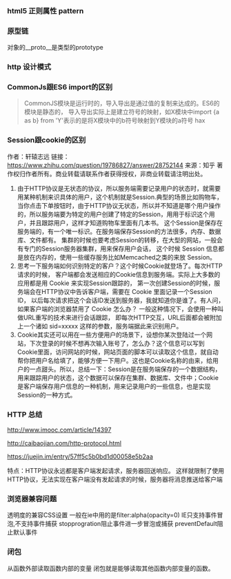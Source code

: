 ### html5 正则属性 pattern

### 原型链 
对象的__proto__是类型的prototype


### http 设计模式

### CommonJs跟ES6 import的区别
>CommonJS模块是运行时的，导入导出是通过值的复制来达成的。ES6的模块是静态的，
导入导出实际上是建立符号的映射，如X模块中import {a as b} from 'Y'表示的是将X模块中的b符号映射到Y模块的a符号
hax

### Session跟cookie的区别
作者：轩辕志远
链接：https://www.zhihu.com/question/19786827/answer/28752144
来源：知乎
著作权归作者所有。商业转载请联系作者获得授权，非商业转载请注明出处。

1. 由于HTTP协议是无状态的协议，所以服务端需要记录用户的状态时，就需要用某种机制来识具体的用户，这个机制就是Session.典型的场景比如购物车，当你点击下单按钮时，由于HTTP协议无状态，所以并不知道是哪个用户操作的，所以服务端要为特定的用户创建了特定的Session，用用于标识这个用户，并且跟踪用户，这样才知道购物车里面有几本书。
这个Session是保存在服务端的，有一个唯一标识。在服务端保存Session的方法很多，内存、数据库、文件都有。
集群的时候也要考虑Session的转移，在大型的网站，一般会有专门的Session服务器集群，用来保存用户会话，
这个时候 Session 信息都是放在内存的，使用一些缓存服务比如Memcached之类的来放 Session。
2. 思考一下服务端如何识别特定的客户？这个时候Cookie就登场了。每次HTTP请求的时候，
客户端都会发送相应的Cookie信息到服务端。实际上大多数的应用都是用 Cookie 来实现Session跟踪的，
第一次创建Session的时候，服务端会在HTTP协议中告诉客户端，需要在 Cookie 里面记录一个Session ID，
以后每次请求把这个会话ID发送到服务器，我就知道你是谁了。有人问，如果客户端的浏览器禁用了 Cookie 怎么办？
一般这种情况下，会使用一种叫做URL重写的技术来进行会话跟踪，
即每次HTTP交互，URL后面都会被附加上一个诸如 sid=xxxxx 这样的参数，服务端据此来识别用户。
3. Cookie其实还可以用在一些方便用户的场景下，设想你某次登陆过一个网站，下次登录的时候不想再次输入账号了，怎么办？这个信息可以写到Cookie里面，访问网站的时候，网站页面的脚本可以读取这个信息，就自动帮你把用户名给填了，能够方便一下用户。这也是Cookie名称的由来，给用户的一点甜头。所以，总结一下：Session是在服务端保存的一个数据结构，用来跟踪用户的状态，这个数据可以保存在集群、数据库、文件中；Cookie是客户端保存用户信息的一种机制，用来记录用户的一些信息，也是实现Session的一种方式。

### HTTP 总结
http://www.imooc.com/article/14397

http://caibaojian.com/http-protocol.html

https://juejin.im/entry/57ff5c5b0bd1d00058e5b2aa

特点：HTTP协议永远都是客户端发起请求，服务器回送响应。
这样就限制了使用HTTP协议，无法实现在客户端没有发起请求的时候，服务器将消息推送给客户端

###  浏览器兼容问题
透明度的兼容CSS设置 
一般在ie中用的是filter:alpha(opacity=0)
IE只支持事件冒泡,不支持事件捕获
stopprogration阻止事件进一步冒泡或捕获
preventDefault阻止默认事件

### 闭包
从函数外部读取函数内部的变量
闭包就是能够读取其他函数内部变量的函数。
